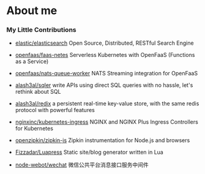 # About me

### My Little Contributions

- [elastic/elasticsearch](https://github.com/elastic/elasticsearch/commits?author=feifeiiiiiiiiiii) Open Source, Distributed, RESTful Search Engine

- [openfaas/faas-netes](https://github.com/openfaas/faas-netes/commits?author=feifeiiiiiiiiiii) Serverless Kubernetes with OpenFaaS (Functions as a Service)

- [openfaas/nats-queue-worker](https://github.com/openfaas/nats-queue-worker/commits?author=feifeiiiiiiiiiii) NATS Streaming integration for OpenFaaS 

- [alash3al/sqler](https://github.com/alash3al/sqler/pull/20) write APIs using direct SQL queries with no hassle, let's rethink about SQL

- [alash3al/redix](https://github.com/alash3al/redix/commits?author=feifeiiiiiiiiiii) a persistent real-time key-value store, with the same redis protocol with powerful features

- [nginxinc/kubernetes-ingress](https://github.com/nginxinc/kubernetes-ingress/commits?author=feifeiiiiiiiiiii) NGINX and NGINX Plus Ingress Controllers for Kubernetes

- [openzipkin/zipkin-js](https://github.com/openzipkin/zipkin-js/commits?author=feifeiiiiiiiiiii) Zipkin instrumentation for Node.js and browsers

- [Fizzadar/Luapress](https://github.com/Fizzadar/Luapress/commits?author=feifeiiiiiiiiiii) Static site/blog generator written in Lua

- [node-webot/wechat](https://github.com/node-webot/wechat/commits?author=feifeiiiiiiiiiii) 微信公共平台消息接口服务中间件
